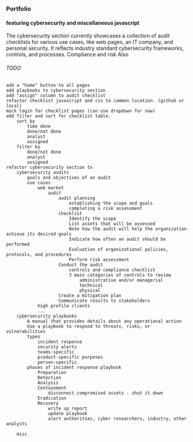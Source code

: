 ### Portfolio

#### featuring cybersecurity and miscellaneous javascript

The cybersecurity section currently showcases a collection of audit checklists for various use cases, like web pages, an IT company, and personal security. It reflects industry standard cybersecurity frameworks, controls, and processes. Compliance and risk  Also

###### TODO
    add a "home" button to all pages
    add playbooks to cybersecurity section
    add "assign" column to audit checklist
    refactor checklist javascript and css to common location. (github or local)
    mock login for checklist pages (can use dropdown for now)
    add filter and sort for checklist table.        
        sort by 
            time done
            done/not done
            analyst
            assigned
        filter by 
            done/not done
            analyst
            assigned
    refactor cybersecurity section to 
        cybersecurity audits
            goals and objectives of an audit
            use cases
                web market
                    audit
                        audit planning
                            establishing the scope and goals
                            completing a risk assessment
                        checklist
                            Identify the scope
                            List assets that will be assessed
                            Note how the audit will help the organization achieve its desired goals
                            Indicate how often an audit should be performed
                            Evaluation of organizational policies, protocols, and procedures
                            Perform risk assessment
                        Conduct the audit
                            controls and compliance checklist
                            3 main categories of controls to review
                                administrative and/or managerial
                                technical
                                physical
                        Create a mitigation plan
                        Communicate results to stakeholders
                high profile clients
                ...
        cybersecurity playbooks
            A manual that provides details about any operational action
            Use a playbook to respond to threats, risks, or vulnerabilities
            types
                incident response
                security alerts
                teams-specific
                product-specific purposes
                person-specific
            phases of incident response playbook
                Preparation
                Detection
                Analysis
                Containment
                    disconnect compromised assets - shut it down
                Eradication
                Recovery 
                    write up report
                    update playbook
                    alert authorities, cyber researchers, industry, other analysts
                    
        misc
